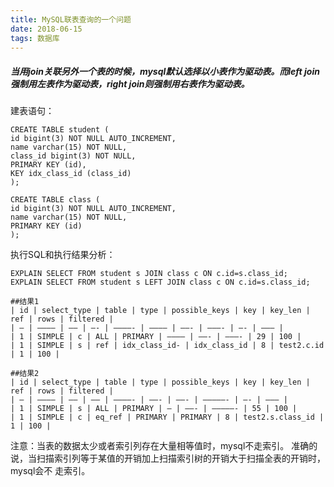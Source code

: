 ```yaml
---
title: MySQL联表查询的一个问题
date: 2018-06-15
tags: 数据库
---
```




##### 当用join关联另外一个表的时候，mysql默认选择以小表作为驱动表。而left join强制用左表作为驱动表，right join则强制用右表作为驱动表。

建表语句：

```mysql
CREATE TABLE student (
id bigint(3) NOT NULL AUTO_INCREMENT,
name varchar(15) NOT NULL,
class_id bigint(3) NOT NULL,
PRIMARY KEY (id),
KEY idx_class_id (class_id)
);

CREATE TABLE class (
id bigint(3) NOT NULL AUTO_INCREMENT,
name varchar(15) NOT NULL,
PRIMARY KEY (id)
);
```

<!-- more -->

执行SQL和执行结果分析：

```mysql
EXPLAIN SELECT FROM student s JOIN class c ON c.id=s.class_id;
EXPLAIN SELECT FROM student s LEFT JOIN class c ON c.id=s.class_id;

##结果1
| id | select_type | table | type | possible_keys | key | key_len | ref | rows | filtered |
| — | ———– | —– | —- | ————- | ———— | ——- | ———- | —- | ——– |
| 1 | SIMPLE | c | ALL | PRIMARY | ———— | ——- | ———- | 29 | 100 |
| 1 | SIMPLE | s | ref | idx_class_id- | idx_class_id | 8 | test2.c.id | 1 | 100 |

##结果2
| id | select_type | table | type | possible_keys | key | key_len | ref | rows | filtered |
| — | ———– | —– | —— | ————- | ——- | ——- | —————- | —- | ——– |
| 1 | SIMPLE | s | ALL | PRIMARY | — | ——- | —————- | 55 | 100 |
| 1 | SIMPLE | c | eq_ref | PRIMARY | PRIMARY | 8 | test2.s.class_id | 1 | 100 |
```

注意：当表的数据太少或者索引列存在大量相等值时，mysql不走索引。
准确的说，当扫描索引列等于某值的开销加上扫描索引树的开销大于扫描全表的开销时，mysql会不
走索引。